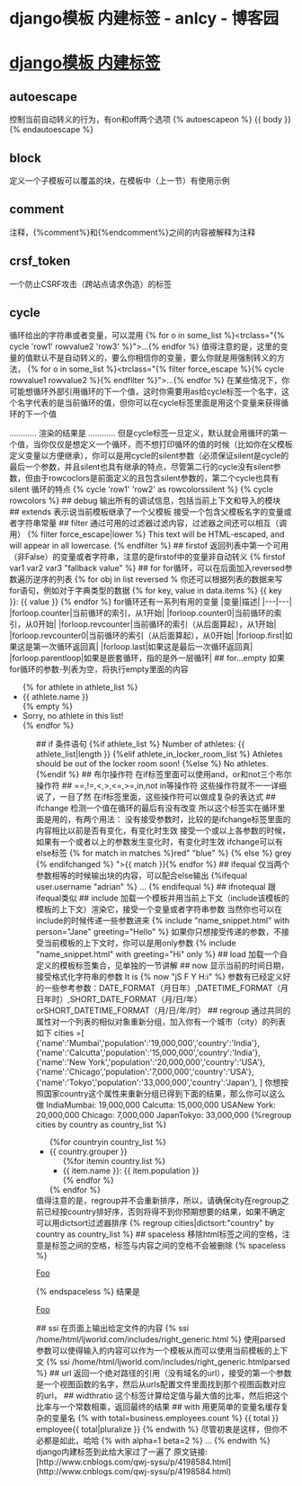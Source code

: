 
# django模板 内建标签 - anlcy - 博客园






# [django模板 内建标签](https://www.cnblogs.com/camilla/p/7457170.html)

## autoescape
控制当前自动转义的行为，有on和off两个选项
{% autoescapeon %}
    {{ body }}
{% endautoescape %}
## block
定义一个子模板可以覆盖的块，在模板中（上一节）有使用示例
## comment
注释，{%comment%}和{%endcomment%}之间的内容被解释为注释
## crsf_token
一个防止CSRF攻击（跨站点请求伪造）的标签
## cycle
循环给出的字符串或者变量，可以混用
{% for o in some_list %}<trclass="{% cycle 'row1' rowvalue2 'row3' %}">...</tr>{% endfor %}
值得注意的是，这里的变量的值默认不是自动转义的，要么你相信你的变量，要么你就是用强制转义的方法，
{% for o in some_list %}<trclass="{% filter force_escape %}{% cycle rowvalue1 rowvalue2 %}{% endfilter %}">...</tr>{% endfor %}
在某些情况下，你可能想循环外部引用循环的下一个值，这时你需要用as给cycle标签一个名字，这个名字代表的是当前循环的值，但你可以在cycle标签里面是用这个变量来获得循环的下一个值
<tr><tdclass="{% cycle 'row1' 'row2' as rowcolors %}">...</td><tdclass="{{ rowcolors }}">...</td></tr><tr><tdclass="{% cycle rowcolors %}">...</td><tdclass="{{ rowcolors }}">...</td></tr>
渲染的结果是
<tr><tdclass="row1">...</td><tdclass="row1">...</td></tr><tr><tdclass="row2">...</td><tdclass="row2">...</td></tr>
但是cycle标签一旦定义，默认就会用循环的第一个值，当你仅仅是想定义一个循环，而不想打印循环的值的时候（比如你在父模板定义变量以方便继承），你可以是用cycle的silent参数（必须保证silent是cycle的最后一个参数，并且silent也具有继承的特点，尽管第二行的cycle没有silent参数，但由于rowcoclors是前面定义的且包含silent参数的，第二个cycle也具有silent 循环的特点
{% cycle 'row1' 'row2' as rowcolorssilent %}
{% cycle rowcolors %}
## debug
输出所有的调试信息，包括当前上下文和导入的模块
## extends
表示说当前模板继承了一个父模板
接受一个包含父模板名字的变量或者字符串常量
## filter
通过可用的过滤器过滤内容，过滤器之间还可以相互（调用）
{% filter force_escape|lower %}
    This text will be HTML-escaped, and will appear in all lowercase.
{% endfilter %}
## firstof
返回列表中第一个可用（非False）的变量或者字符串，注意的是firstof中的变量非自动转义
{% firstof var1 var2 var3 "fallback value" %}
## for
for循环，可以在后面加入reversed参数遍历逆序的列表
{% for obj in list reversed %
你还可以根据列表的数据来写for语句，例如对于字典类型的数据
{% for key, value in data.items %}
    {{ key }}: {{ value }}
{% endfor %}
for循环还有一系列有用的变量
|变量|描述|
|---|---|
|forloop.counter|当前循环的索引，从1开始|
|forloop.counter0|当前循环的索引，从0开始|
|forloop.revcounter|当前循环的索引（从后面算起），从1开始|
|forloop.revcounter0|当前循环的索引（从后面算起），从0开始|
|forloop.first|如果这是第一次循环返回真|
|forloop.last|如果这是最后一次循环返回真|
|forloop.parentloop|如果是嵌套循环，指的是外一层循环|
## for...empty
如果for循环的参数-列表为空，将执行empty里面的内容
<ul>{% for athlete in athlete_list %}<li>{{ athlete.name }}</li>{% empty %}<li>Sorry, no athlete in this list!</li>{% endfor %}<ul>
## if
条件语句
{%if athlete_list %}
    Number of athletes: {{ athlete_list|length }}
{%elif athlete_in_locker_room_list %}
    Athletes should be out of the locker room soon!
{%else %}
    No athletes.
{%endif %}
## 布尔操作符
在if标签里面可以使用and，or和not三个布尔操作符
## ==,!=,<,>,<=,>=,in,not in等操作符
这些操作符就不一一详细说了，一目了然
在if标签里面，这些操作符可以做成复杂的表达式
## ifchange
检测一个值在循环的最后有没有改变
所以这个标签实在循环里面是用的，有两个用法：
没有接受参数时，比较的是ifchange标签里面的内容相比以前是否有变化，有变化时生效
接受一个或以上各参数的时候，如果有一个或者以上的参数发生变化时，有变化时生效
ifchange可以有else标签
{% for match in matches %}<divstyle="">red" "blue" %}
        {% else %}
            grey
        {% endifchanged %}
    ">{{ match }}</div>{% endfor %}
## ifequal
仅当两个参数相等的时候输出块的内容，可以配合else输出
{%ifequal user.username "adrian" %}
    ...
{% endifequal %}
## ifnotequal
跟ifequal类似
## include
加载一个模板并用当前上下文（include该模板的模板的上下文）渲染它，接受一个变量或者字符串参数
当然你也可以在include的时候传递一些参数进来
{% include "name_snippet.html" with person="Jane" greeting="Hello" %}
如果你只想接受传递的参数，不接受当前模板的上下文时，你可以是用only参数
{% include "name_snippet.html" with greeting="Hi" only %}
## load
加载一个自定义的模板标签集合，见单独的一节讲解
## now
显示当前的时间日期，接受格式化字符串的参数
It is {% now "jS F Y H:i" %}
参数有已经定义好的一些参考参数：DATE_FORMAT（月日年）,DATETIME_FORMAT（月日年时）,SHORT_DATE_FORMAT（月/日/年）orSHORT_DATETIME_FORMAT（月/日/年/时）
## regroup
通过共同的属性对一个列表的相似对象重新分组，加入你有一个城市（city）的列表如下
cities =[
    {'name':'Mumbai','population':'19,000,000','country':'India'},
    {'name':'Calcutta','population':'15,000,000','country':'India'},
    {'name':'New York','population':'20,000,000','country':'USA'},
    {'name':'Chicago','population':'7,000,000','country':'USA'},
    {'name':'Tokyo','population':'33,000,000','country':'Japan'},
]
你想按照国家country这个属性来重新分组已得到下面的结果，那么你可以这么做
IndiaMumbai: 19,000,000
Calcutta: 15,000,000
USANew York: 20,000,000
Chicago: 7,000,000
JapanTokyo: 33,000,000
{%regroup cities by country as country_list %}
<ul>{%for countryin country_list %}
    <li>{{ country.grouper }}
    <ul>{%for itemin country.list %}
          <li>{{ item.name }}: {{ item.population }}</li>{% endfor %}
    </ul>
    </li>{% endfor %}
</ul>
值得注意的是，regroup并不会重新排序，所以，请确保city在regroup之前已经按country排好序，否则将得不到你预期想要的结果，如果不确定可以用dictsort过滤器排序
{% regroup cities|dictsort:"country" by country as country_list %}
## spaceless
移除html标签之间的空格，注意是标签之间的空格，标签与内容之间的空格不会被删除
{% spaceless %}
    <p>
        <a href="foo/">Foo</a>
    </p>{% endspaceless %}
结果是
<p><a href="foo/">Foo</a></p>
## ssi
在页面上输出给定文件的内容
{% ssi /home/html/ljworld.com/includes/right_generic.html %}
使用parsed参数可以使得输入的内容可以作为一个模板从而可以使用当前模板的上下文
{% ssi /home/html/ljworld.com/includes/right_generic.htmlparsed %}
## url
返回一个绝对路径的引用（没有域名的url），接受的第一个参数是一个视图函数的名字，然后从urls配置文件里面找到那个视图函数对应的url，
## widthratio
这个标签计算给定值与最大值的比率，然后把这个比率与一个常数相乘，返回最终的结果
<imgsrc="bar.gif"height="10"width="{% widthratio this_value max_value 100 %}"/>
## with
用更简单的变量名缓存复杂的变量名
{% with total=business.employees.count %}
    {{ total }} employee{{ total|pluralize }}
{% endwith %}
尽管初衷是这样，但你不必都是如此，哈哈
{% with alpha=1 beta=2 %}
    ...
{% endwith %}
django内建标签到此给大家过了一遍了
原文链接:[http://www.cnblogs.com/qwj-sysu/p/4198584.html](http://www.cnblogs.com/qwj-sysu/p/4198584.html)





